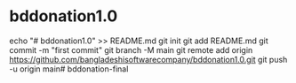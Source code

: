 # bddonation1.0


echo "# bddonation1.0" >> README.md
git init
git add README.md
git commit -m "first commit"
git branch -M main
git remote add origin https://github.com/bangladeshisoftwarecompany/bddonation1.0.git
git push -u origin main# bddonation-final
